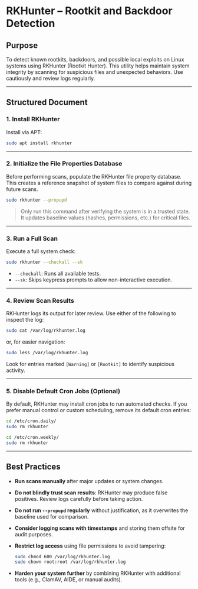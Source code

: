 
# **RKHunter – Rootkit and Backdoor Detection**

## **Purpose**

To detect known rootkits, backdoors, and possible local exploits on Linux systems using RKHunter (Rootkit Hunter). This utility helps maintain system integrity by scanning for suspicious files and unexpected behaviors. Use cautiously and review logs regularly.

---

## **Structured Document**

### 1. **Install RKHunter**

Install via APT:

```bash
sudo apt install rkhunter
```

---

### 2. **Initialize the File Properties Database**

Before performing scans, populate the RKHunter file property database. This creates a reference snapshot of system files to compare against during future scans.

```bash
sudo rkhunter --propupd
```

> Only run this command after verifying the system is in a trusted state. It updates baseline values (hashes, permissions, etc.) for critical files.

---

### 3. **Run a Full Scan**

Execute a full system check:

```bash
sudo rkhunter --checkall --sk
```

* `--checkall`: Runs all available tests.
* `--sk`: Skips keypress prompts to allow non-interactive execution.

---

### 4. **Review Scan Results**

RKHunter logs its output for later review. Use either of the following to inspect the log:

```bash
sudo cat /var/log/rkhunter.log
```

or, for easier navigation:

```bash
sudo less /var/log/rkhunter.log
```

Look for entries marked `[Warning]` or `[Rootkit]` to identify suspicious activity.

---

### 5. **Disable Default Cron Jobs (Optional)**

By default, RKHunter may install cron jobs to run automated checks. If you prefer manual control or custom scheduling, remove its default cron entries:

```bash
cd /etc/cron.daily/
sudo rm rkhunter

cd /etc/cron.weekly/
sudo rm rkhunter
```

---

## **Best Practices**

* **Run scans manually** after major updates or system changes.

* **Do not blindly trust scan results**: RKHunter may produce false positives. Review logs carefully before taking action.

* **Do not run `--propupd` regularly** without justification, as it overwrites the baseline used for comparison.

* **Consider logging scans with timestamps** and storing them offsite for audit purposes.

* **Restrict log access** using file permissions to avoid tampering:

  ```bash
  sudo chmod 600 /var/log/rkhunter.log
  sudo chown root:root /var/log/rkhunter.log
  ```

* **Harden your system further** by combining RKHunter with additional tools (e.g., ClamAV, AIDE, or manual audits).
